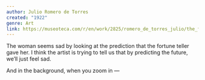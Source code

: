 ```yaml
---
author: Julio Romero de Torres
created: "1922"
genre: Art
link: https://museoteca.com/r/en/work/2825/romero_de_torres_julio/the_fortune_teller/!/
---
```

The woman seems sad by looking at the prediction that the fortune teller gave her. I think the artist is trying to tell us that by predicting the future, we’ll just feel sad.

And in the background, when you zoom in — 